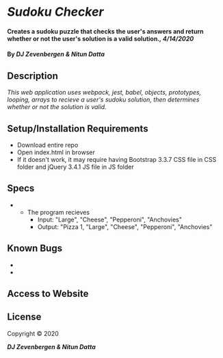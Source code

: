 # _Sudoku Checker_

#### Creates a sudoku puzzle that checks the user's answers and return whether or not the user's solution is a valid solution._, 4/14/2020_

#### By _**DJ Zevenbergen & Nitun Datta**_

## Description

_This web application uses webpack, jest, babel, objects, prototypes, looping, arrays to recieve a user's sudoku solution, then determines whether or not the solution is valid._

## Setup/Installation Requirements

* Download entire repo
* Open index.html in browser
* If it doesn't work, it may require having Bootstrap 3.3.7 CSS file in CSS folder and jQuery 3.4.1 JS file in JS folder

## Specs

* - The program recieves 
    * Input: "Large", "Cheese", "Pepperoni", "Anchovies"
    * Output: "Pizza 1, "Large", "Cheese", "Pepperoni", "Anchovies"

  

## Known Bugs
-
- 


## Access to Website



## License

Copyright © 2020

**_DJ Zevenbergen & Nitun Datta_**
